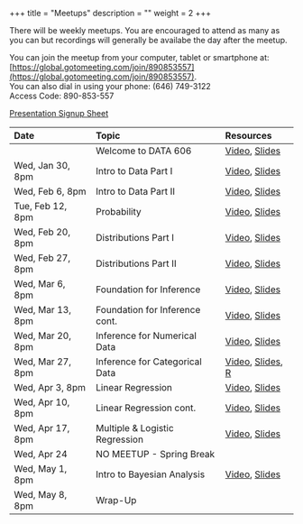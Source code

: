 +++
title = "Meetups"
description = ""
weight = 2
+++


There will be weekly meetups. You are encouraged to attend as many as you can but recordings will generally be availabe the day after the meetup.

You can join the meetup from your computer, tablet or smartphone at: [https://global.gotomeeting.com/join/890853557](https://global.gotomeeting.com/join/890853557).  
You can also dial in using your phone: (646) 749-3122  
Access Code: 890-853-557


[Presentation Signup Sheet](https://docs.google.com/spreadsheets/d/18eXR28AABJ5svDj7FcKRlzzKxroB9JzyfM-_LKjDfs4/edit#gid=0)


Date                  | Topic                           | Resources |
:---------------------|:--------------------------------|:----------|
                      | Welcome to DATA 606             | [Video](https://youtu.be/yIyferBnO24), [Slides](/slides/2019-01-24-Intro_to_Course.html#1)
Wed, Jan 30, 8pm      | Intro to Data Part I            | [Video](https://youtu.be/YE9StFdS2bg), [Slides](/slides/2019-01-30-Intro_to_Data.html)
Wed, Feb 6, 8pm       | Intro to Data Part II           | [Video](https://youtu.be/ecpjfV1cSl4), [Slides](/slides/2019-02-06-Intro_to_Data2.html)
Tue, Feb 12, 8pm      | Probability                     | [Video](https://youtu.be/R70xUu3GiPQ), [Slides](/slides/2019-02-12-Probability.html)
Wed, Feb 20, 8pm      | Distributions Part I            | [Video](https://youtu.be/Kv17GpkSI2U), [Slides](/slides/2019-02-20-Distributions.html)
Wed, Feb 27, 8pm      | Distributions Part II           | [Video](https://youtu.be/8qTQyHapgmc), [Slides](/slides/2019-02-27-Distributions2.html)
Wed, Mar 6, 8pm       | Foundation for Inference        | [Video](https://youtu.be/2U3C_J16Gjg), [Slides](/slides/2019-03-06-Foundation_for_Inference.html)
Wed, Mar 13, 8pm      | Foundation for Inference cont.  | [Video](https://youtu.be/5SzBk-3M9Dw), [Slides](/slides/2019-03-13-Foundation_for_Inference2.html)
Wed, Mar 20, 8pm      | Inference for Numerical Data    | [Video](https://youtu.be/AHom6tqd2Gg), [Slides](/slides/2019-03-20-Inference_for_Numerical_Data.html)
Wed, Mar 27, 8pm      | Inference for Categorical Data  | [Video](https://youtu.be/eBgYIkuRjfA), [Slides](/slides/2019-03-27-Inference_for_Categorical_Data.html), [R](https://github.com/jbryer/DATA606Spring2019/blob/master/R/2019-03-27.R)
Wed, Apr 3, 8pm       | Linear Regression               | [Video](https://youtu.be/34IXiRABH_M), [Slides](/slides/2019-04-03-Linear_Regression.html)
Wed, Apr 10, 8pm      | Linear Regression cont.         | [Video](https://youtu.be/OalGmEgRjwo), [Slides](/slides/2019-04-10-Linear_Regression2.html)
Wed, Apr 17, 8pm      | Multiple & Logistic Regression  | [Video](https://youtu.be/9jLV8haQO0U), [Slides](/slides/2019-04-17-Multiple_Regression.html)
Wed, Apr 24           | NO MEETUP - Spring Break        | 
Wed, May 1, 8pm       | Intro to Bayesian Analysis      | [Video](https://youtu.be/h1YYNE93-yA), [Slides](/slides/2019-05-01-Bayesian_Analysis.html)
Wed, May 8, 8pm       | Wrap-Up                         | 

